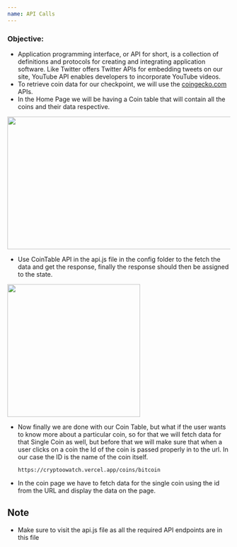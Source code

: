 ```yaml
---
name: API Calls
---
```


### Objective:
- Application programming interface, or API for short, is a collection of definitions and protocols for creating and integrating application software. Like Twitter offers Twitter APIs for embedding tweets on our site, YouTube API enables developers to incorporate YouTube videos.
- To retrieve coin data for our checkpoint, we will use the [coingecko.com](https://coingecko.com) APIs.
- In the Home Page we will be having a Coin table that will contain all the coins and their data respective.

<img src="https://res.cloudinary.com/dn83xtspp/image/upload/v1676271839/Screenshot_20230213_121835_g789ts.png" height="300px" width="700px" />

- Use CoinTable API in the api.js file in the config folder to the fetch the data and get the response, finally the response should then be assigned to the state.

<img src="https://res.cloudinary.com/dn83xtspp/image/upload/v1676276553/Screenshot_20230213_134949_ynvtol.png" height="300px" />
 
- Now finally we are done with our Coin Table, but what if the user wants to know more about a particular coin, so for that we will fetch data for that Single Coin as well, but before that we will make sure that when a user clicks on a coin the Id of the coin is passed properly in to the url. In our case the ID is the name of the coin itself.

  ``https://cryptoowatch.vercel.app/coins/bitcoin``
  
- In the coin page we have to fetch data for the single coin using the id from the URL and display the data on the page.

## Note

- Make sure to visit the api.js file as all the required API endpoints are in this file
